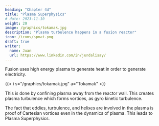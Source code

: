 ```yaml
---
heading: "Chapter 4d"
title: "Plasma Superphysics"
# date: 2023-11-10
weight: 20
image: /graphics/tokamak.jpg
description: "Plasma turbulence happens in a fusion reactor"
icon: /icons/spmat.png
draft: true
writer:
  name: Juan
  url: https://www.linkedin.com/in/jundalisay/
---
```




Fusion uses high energy plasma to generate heat in order to generate electricity. 

{{< i s="/graphics/tokamak.jpg" a="Tokamak" >}}


This is done by confining plasma away from the reactor wall. This creates plasma turbulence which forms vortices, as gyro kinetic turbulence.

The fact that eddies, turbulence, and helixes are involved in the plasma is proof of Cartesian vortices even in the dynamics of plasma. This leads to Plasma Superphysics. 

